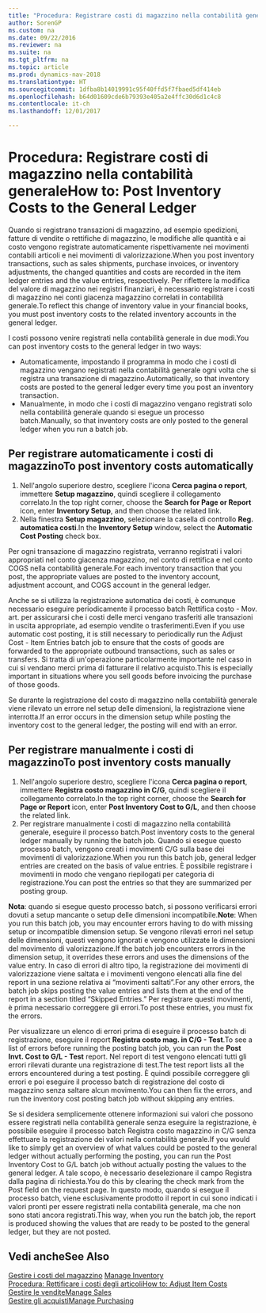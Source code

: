 ```yaml
---
title: "Procedura: Registrare costi di magazzino nella contabilità generale"
author: SorenGP
ms.custom: na
ms.date: 09/22/2016
ms.reviewer: na
ms.suite: na
ms.tgt_pltfrm: na
ms.topic: article
ms.prod: dynamics-nav-2018
ms.translationtype: HT
ms.sourcegitcommit: 1dfba8b14019991c95f40ffd5f7fbaed5df414eb
ms.openlocfilehash: b64d01609cde6b79393e405a2e4ffc30d6d1c4c8
ms.contentlocale: it-ch
ms.lasthandoff: 12/01/2017

---
```


# <a name="how-to-post-inventory-costs-to-the-general-ledger"></a><span data-ttu-id="a0612-102">Procedura: Registrare costi di magazzino nella contabilità generale</span><span class="sxs-lookup"><span data-stu-id="a0612-102">How to: Post Inventory Costs to the General Ledger</span></span>   
<span data-ttu-id="a0612-103">Quando si registrano transazioni di magazzino, ad esempio spedizioni, fatture di vendite o rettifiche di magazzino, le modifiche alle quantità e ai costo vengono registrate automaticamente rispettivamente nei movimenti contabili articoli e nei movimenti di valorizzazione.</span><span class="sxs-lookup"><span data-stu-id="a0612-103">When you post inventory transactions, such as sales shipments, purchase invoices, or inventory adjustments, the changed quantities and costs are recorded in the item ledger entries and the value entries, respectively.</span></span> <span data-ttu-id="a0612-104">Per riflettere la modifica del valore di magazzino nei registri finanziari, è necessario registrare i costi di magazzino nei conti giacenza magazzino correlati in contabilità generale.</span><span class="sxs-lookup"><span data-stu-id="a0612-104">To reflect this change of inventory value in your financial books, you must post inventory costs to the related inventory accounts in the general ledger.</span></span>

<span data-ttu-id="a0612-105">I costi possono venire registrati nella contabilità generale in due modi.</span><span class="sxs-lookup"><span data-stu-id="a0612-105">You can post inventory costs to the general ledger in two ways:</span></span>

- <span data-ttu-id="a0612-106">Automaticamente, impostando il programma in modo che i costi di magazzino vengano registrati nella contabilità generale ogni volta che si registra una transazione di magazzino.</span><span class="sxs-lookup"><span data-stu-id="a0612-106">Automatically, so that inventory costs are posted to the general ledger every time you post an inventory transaction.</span></span>
- <span data-ttu-id="a0612-107">Manualmente, in modo che i costi di magazzino vengano registrati solo nella contabilità generale quando si esegue un processo batch.</span><span class="sxs-lookup"><span data-stu-id="a0612-107">Manually, so that inventory costs are only posted to the general ledger when you run a batch job.</span></span>


## <a name="to-post-inventory-costs-automatically"></a><span data-ttu-id="a0612-108">Per registrare automaticamente i costi di magazzino</span><span class="sxs-lookup"><span data-stu-id="a0612-108">To post inventory costs automatically</span></span>
1. <span data-ttu-id="a0612-109">Nell'angolo superiore destro, scegliere l'icona **Cerca pagina o report**, immettere **Setup magazzino**, quindi scegliere il collegamento correlato.</span><span class="sxs-lookup"><span data-stu-id="a0612-109">In the top right corner, choose the **Search for Page or Report** icon, enter **Inventory Setup**, and then choose the related link.</span></span>
2. <span data-ttu-id="a0612-110">Nella finestra **Setup magazzino**, selezionare la casella di controllo **Reg. automatica costi**.</span><span class="sxs-lookup"><span data-stu-id="a0612-110">In the **Inventory Setup** window, select the **Automatic Cost Posting** check box.</span></span>

<span data-ttu-id="a0612-111">Per ogni transazione di magazzino registrata, verranno registrati i valori appropriati nel conto giacenza magazzino, nel conto di rettifica e nel conto COGS nella contabilità generale.</span><span class="sxs-lookup"><span data-stu-id="a0612-111">For each inventory transaction that you post, the appropriate values are posted to the inventory account, adjustment account, and COGS account in the general ledger.</span></span>

<span data-ttu-id="a0612-112">Anche se si utilizza la registrazione automatica dei costi, è comunque necessario eseguire periodicamente il processo batch Rettifica costo - Mov. art. per assicurarsi che i costi delle merci vengano trasferiti alle transazioni in uscita appropriate, ad esempio vendite o trasferimenti.</span><span class="sxs-lookup"><span data-stu-id="a0612-112">Even if you use automatic cost posting, it is still necessary to periodically run the Adjust Cost - Item Entries batch job to ensure that the costs of goods are forwarded to the appropriate outbound transactions, such as sales or transfers.</span></span> <span data-ttu-id="a0612-113">Si tratta di un'operazione particolarmente importante nel caso in cui si vendano merci prima di fatturare il relativo acquisto.</span><span class="sxs-lookup"><span data-stu-id="a0612-113">This is especially important in situations where you sell goods before invoicing the purchase of those goods.</span></span>

<span data-ttu-id="a0612-114">Se durante la registrazione del costo di magazzino nella contabilità generale viene rilevato un errore nel setup delle dimensioni, la registrazione viene interrotta.</span><span class="sxs-lookup"><span data-stu-id="a0612-114">If an error occurs in the dimension setup while posting the inventory cost to the general ledger, the posting will end with an error.</span></span>

## <a name="to-post-inventory-costs-manually"></a><span data-ttu-id="a0612-115">Per registrare manualmente i costi di magazzino</span><span class="sxs-lookup"><span data-stu-id="a0612-115">To post inventory costs manually</span></span>
1. <span data-ttu-id="a0612-116">Nell'angolo superiore destro, scegliere l'icona **Cerca pagina o report**, immettere **Registra costo magazzino in C/G**, quindi scegliere il collegamento correlato.</span><span class="sxs-lookup"><span data-stu-id="a0612-116">In the top right corner, choose the **Search for Page or Report** icon, enter **Post Inventory Cost to G/L**, and then choose the related link.</span></span>
2. <span data-ttu-id="a0612-117">Per registrare manualmente i costi di magazzino nella contabilità generale, eseguire il processo batch.</span><span class="sxs-lookup"><span data-stu-id="a0612-117">Post inventory costs to the general ledger manually by running the batch job.</span></span> <span data-ttu-id="a0612-118">Quando si esegue questo processo batch, vengono creati i movimenti C/G sulla base dei movimenti di valorizzazione.</span><span class="sxs-lookup"><span data-stu-id="a0612-118">When you run this batch job, general ledger entries are created on the basis of value entries.</span></span> <span data-ttu-id="a0612-119">È possibile registrare i movimenti in modo che vengano riepilogati per categoria di registrazione.</span><span class="sxs-lookup"><span data-stu-id="a0612-119">You can post the entries so that they are summarized per posting group.</span></span>

<span data-ttu-id="a0612-120">**Nota**: quando si esegue questo processo batch, si possono verificarsi errori dovuti a setup mancante o setup delle dimensioni incompatibile.</span><span class="sxs-lookup"><span data-stu-id="a0612-120">**Note**: When you run this batch job, you may encounter errors having to do with missing setup or incompatible dimension setup.</span></span> <span data-ttu-id="a0612-121">Se vengono rilevati errori nel setup delle dimensioni, questi vengono ignorati e vengono utilizzate le dimensioni del movimento di valorizzazione.</span><span class="sxs-lookup"><span data-stu-id="a0612-121">If the batch job encounters errors in the dimension setup, it overrides these errors and uses the dimensions of the value entry.</span></span> <span data-ttu-id="a0612-122">In caso di errori di altro tipo, la registrazione dei movimenti di valorizzazione viene saltata e i movimenti vengono elencati alla fine del report in una sezione relativa ai “movimenti saltati”.</span><span class="sxs-lookup"><span data-stu-id="a0612-122">For any other errors, the batch job skips posting the value entries and lists them at the end of the report in a section titled “Skipped Entries.”</span></span> <span data-ttu-id="a0612-123">Per registrare questi movimenti, è prima necessario correggere gli errori.</span><span class="sxs-lookup"><span data-stu-id="a0612-123">To post these entries, you must fix the errors.</span></span>

<span data-ttu-id="a0612-124">Per visualizzare un elenco di errori prima di eseguire il processo batch di registrazione, eseguire il report **Registra costo mag. in C/G - Test**.</span><span class="sxs-lookup"><span data-stu-id="a0612-124">To see a list of errors before running the posting batch job, you can run the **Post Invt. Cost to G/L - Test** report.</span></span> <span data-ttu-id="a0612-125">Nel report di test vengono elencati tutti gli errori rilevati durante una registrazione di test.</span><span class="sxs-lookup"><span data-stu-id="a0612-125">The test report lists all the errors encountered during a test posting.</span></span> <span data-ttu-id="a0612-126">È quindi possibile correggere gli errori e poi eseguire il processo batch di registrazione del costo di magazzino senza saltare alcun movimento.</span><span class="sxs-lookup"><span data-stu-id="a0612-126">You can then fix the errors, and run the inventory cost posting batch job without skipping any entries.</span></span>

<span data-ttu-id="a0612-127">Se si desidera semplicemente ottenere informazioni sui valori che possono essere registrati nella contabilità generale senza eseguire la registrazione, è possibile eseguire il processo batch Registra costo magazzino in C/G senza effettuare la registrazione dei valori nella contabilità generale.</span><span class="sxs-lookup"><span data-stu-id="a0612-127">If you would like to simply get an overview of what values could be posted to the general ledger without actually performing the posting, you can run the Post Inventory Cost to G/L batch job without actually posting the values to the general ledger.</span></span> <span data-ttu-id="a0612-128">A tale scopo, è necessario deselezionare il campo Registra dalla pagina di richiesta.</span><span class="sxs-lookup"><span data-stu-id="a0612-128">You do this by clearing the check mark from the Post field on the request page.</span></span> <span data-ttu-id="a0612-129">In questo modo, quando si esegue il processo batch, viene esclusivamente prodotto il report in cui sono indicati i valori pronti per essere registrati nella contabilità generale, ma che non sono stati ancora registrati.</span><span class="sxs-lookup"><span data-stu-id="a0612-129">This way, when you run the batch job, the report is produced showing the values that are ready to be posted to the general ledger, but they are not posted.</span></span>

## <a name="see-also"></a><span data-ttu-id="a0612-130">Vedi anche</span><span class="sxs-lookup"><span data-stu-id="a0612-130">See Also</span></span>
<span data-ttu-id="a0612-131">[Gestire i costi del magazzino](inventory-manage-inventory.md)  </span><span class="sxs-lookup"><span data-stu-id="a0612-131">[Manage Inventory](inventory-manage-inventory.md)  </span></span>  
[<span data-ttu-id="a0612-132">Procedura: Rettificare i costi degli articoli</span><span class="sxs-lookup"><span data-stu-id="a0612-132">How to: Adjust Item Costs</span></span>](inventory-how-adjust-item-costs.md)  
[<span data-ttu-id="a0612-133">Gestire le vendite</span><span class="sxs-lookup"><span data-stu-id="a0612-133">Manage Sales</span></span>](sales-manage-sales.md)  
[<span data-ttu-id="a0612-134">Gestire gli acquisti</span><span class="sxs-lookup"><span data-stu-id="a0612-134">Manage Purchasing</span></span>](purchasing-manage-purchasing.md)

